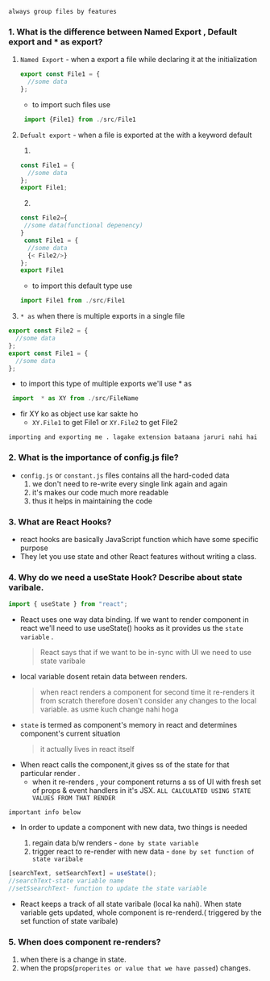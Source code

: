 `always group files by features`

### 1. What is the difference between **Named** Export , **Default** export and \* **as** export?

1. `Named Export` - when a export a file while declaring it at the initialization
   ```javascript
   export const File1 = {
     //some data
   };
   ```
   - to import such files use
   ```javascript
    import {File1} from ./src/File1
   ```
2. `Defualt export` - when a file is exported at the with a keyword default

   1.

   ```javascript
   const File1 = {
     //some data
   };
   export File1;

   ```

   2.

   ```javascript
   const File2={
    //some data(functional depenency)
   }
    const File1 = {
     //some data
     {< File2/>}
   };
   export File1
   ```

   - to import this default type use

   ```javascript
   import File1 from ./src/File1
   ```

3. `* as` when there is multiple exports in a single file

```javascript
export const File2 = {
  //some data
};
export const File1 = {
  //some data
};
```

- to import this type of multiple exports we'll use \* as

```javascript
 import  * as XY from ./src/FileName
```

- fir XY ko as object use kar sakte ho
  - `XY.File1` to get File1 or `XY.File2` to get File2

`importing and exporting me . lagake extension bataana jaruri nahi hai`

### 2. What is the importance of config.js file?

- `config.js` or `constant.js` files contains all the hard-coded data
  1. we don't need to re-write every single link again and again
  2. it's makes our code much more readable
  3. thus it helps in maintaining the code

### 3. What are React Hooks?

- react hooks are basically JavaScript function which have some specific purpose
- They let you use state and other React features without writing a class.

### 4. Why do we need a useState Hook? Describe about state varibale.

```javascript
import { useState } from "react";
```

- React uses one way data binding. If we want to render component in react we'll need to use useState() hooks as it provides us the `state variable` .
  > React says that if we want to be in-sync with UI we need to use state varibale
- local variable dosent retain data between renders.
  > when react renders a component for second time it re-renders it from scratch therefore dosen't consider any changes to the local variable. as usme kuch change nahi hoga
- `state` is termed as component's memory in react and determines component's current situation
  > it actually lives in react itself
- When react calls the component,it gives ss of the state for that particular render .
  - when it re-renders , your component returns a ss of UI with fresh set of props & event handlers in it's JSX. `ALL CALCULATED USING STATE VALUES FROM THAT RENDER`

`important info below`

- In order to update a component with new data, two things is needed

  1. regain data b/w renders - `done by state variable`
  2. trigger react to re-render with new data - `done by set function of state varibale`

```javascript
[searchText, setSearchText] = useState();
//searchText-state variable name
//setSsearchText- function to update the state variable
```

- React keeps a track of all state varibale (local ka nahi). When state variable gets updated, whole component is re-renderd.( triggered by the set function of state varibale)

### 5. When does component re-renders?

1. when there is a change in state.
2. when the props(`properites or value that we have passed`) changes.
